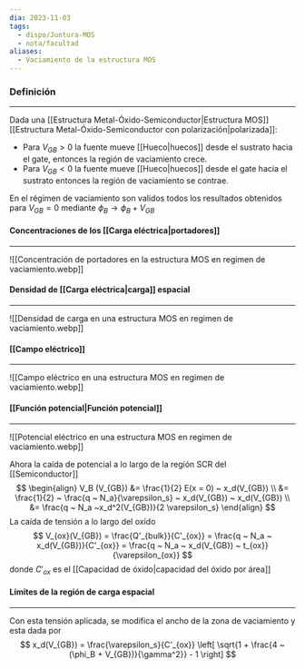 ```yaml
---
dia: 2023-11-03
tags:
  - dispo/Juntura-MOS
  - nota/facultad
aliases:
  - Vaciamiento de la estructura MOS
---
```

### Definición
---
Dada una [[Estructura Metal-Óxido-Semiconductor|Estructura MOS]] [[Estructura Metal-Óxido-Semiconductor con polarización|polarizada]]: 
* Para $V_{GB} >0$ la fuente mueve [[Hueco|huecos]] desde el sustrato hacia el gate, entonces la región de vaciamiento crece. 
* Para $V_{GB} < 0$ la fuente mueve [[Hueco|huecos]] desde el gate hacia el sustrato entonces la región de vaciamiento se contrae.

En el régimen de vaciamiento son validos todos los resultados obtenidos para $V_{GB} = 0$ mediante $\phi_B \to \phi_B + V_{GB}$

#### Concentraciones de los [[Carga eléctrica|portadores]]
---
![[Concentración de portadores en la estructura MOS en regimen de vaciamiento.webp]]

#### Densidad de [[Carga eléctrica|carga]] espacial
---
![[Densidad de carga en una estructura MOS en regimen de vaciamiento.webp]]

#### [[Campo eléctrico]]
---
![[Campo eléctrico en una estructura MOS en regimen de vaciamiento.webp]]

#### [[Función potencial|Función potencial]]
---
![[Potencial eléctrico en una estructura MOS en regimen de vaciamiento.webp]]

Ahora la caída de potencial a lo largo de la región SCR del [[Semiconductor]] $$ \begin{align} 
	V_B (V_{GB}) &= \frac{1}{2} E(x = 0) ~ x_d(V_{GB}) \\
	&= \frac{1}{2} ~ \frac{q ~ N_a}{\varepsilon_s} ~ x_d(V_{GB}) ~ x_d(V_{GB}) \\
	&= \frac{q ~ N_a ~x_d^2(V_{GB})}{2 \varepsilon_s}
\end{align} $$
La caída de tensión a lo largo del oxido $$ V_{ox}(V_{GB}) = \frac{Q'_{bulk}}{C'_{ox}} = \frac{q ~ N_a ~ x_d(V_{GB})}{C'_{ox}} = \frac{q ~ N_a ~ x_d(V_{GB}) ~ t_{ox}}{\varepsilon_{ox}} $$ donde $C'_{ox}$ es el [[Capacidad de óxido|capacidad del óxido por área]] 

#### Límites de la región de carga espacial
---
Con esta tensión aplicada, se modifica el ancho de la zona de vaciamiento y esta dada por $$ x_d(V_{GB}) = \frac{\varepsilon_s}{C'_{ox}} \left[ \sqrt{1 + \frac{4 ~ (\phi_B + V_{GB})}{\gamma^2}} - 1 \right] $$